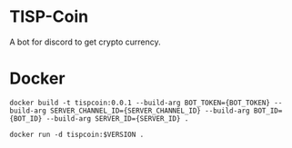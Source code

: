 # TISP-Coin
A bot for discord to get crypto currency. 

# Docker

`docker build -t tispcoin:0.0.1 --build-arg BOT_TOKEN={BOT_TOKEN} --build-arg SERVER_CHANNEL_ID={SERVER_CHANNEL_ID} --build-arg BOT_ID={BOT_ID} --build-arg SERVER_ID={SERVER_ID} .`

`docker run -d tispcoin:$VERSION .`
